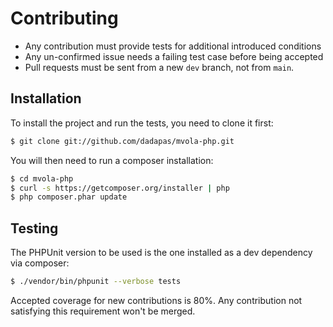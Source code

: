 # Contributing

 * Any contribution must provide tests for additional introduced conditions
 * Any un-confirmed issue needs a failing test case before being accepted
 * Pull requests must be sent from a new `dev` branch, not from `main`.

## Installation

To install the project and run the tests, you need to clone it first:

```sh
$ git clone git://github.com/dadapas/mvola-php.git
```

You will then need to run a composer installation:

```sh
$ cd mvola-php
$ curl -s https://getcomposer.org/installer | php
$ php composer.phar update
```

## Testing

The PHPUnit version to be used is the one installed as a dev dependency via composer:

```sh
$ ./vendor/bin/phpunit --verbose tests
```

Accepted coverage for new contributions is 80%. Any contribution not satisfying this requirement 
won't be merged.
